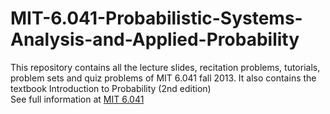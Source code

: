 # MIT-6.041-Probabilistic-Systems-Analysis-and-Applied-Probability
This repository contains all the lecture slides, recitation problems, tutorials, problem sets and quiz problems of MIT 6.041 fall 2013. It also contains the textbook Introduction to Probability (2nd edition)  
See full information at [MIT 6.041](https://ocw.mit.edu/courses/electrical-engineering-and-computer-science/6-041sc-probabilistic-systems-analysis-and-applied-probability-fall-2013/index.htm)
